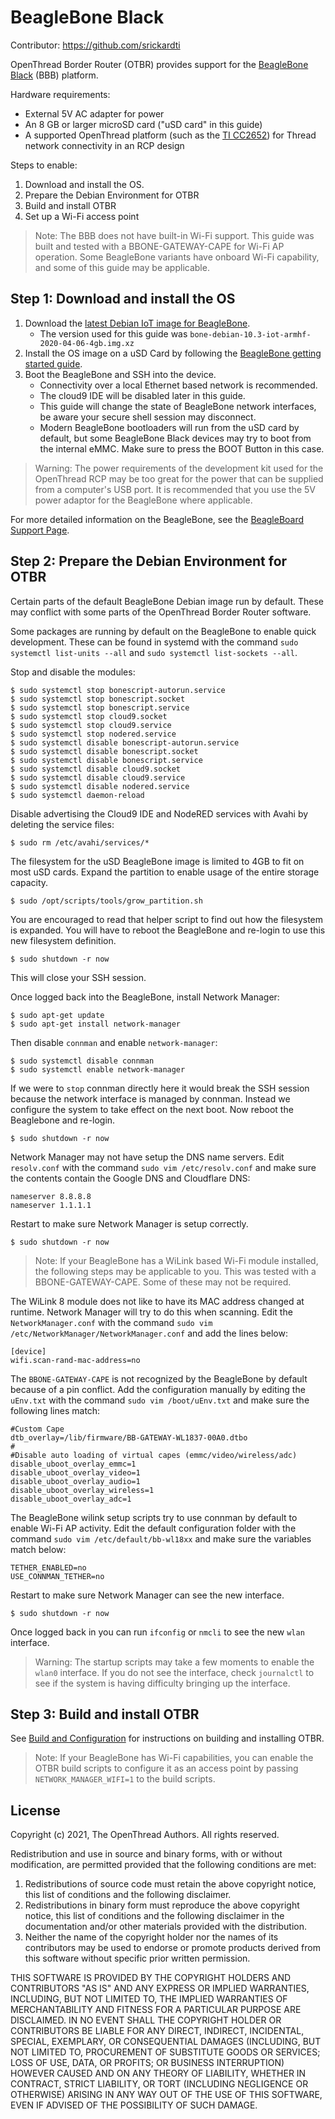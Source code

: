 # BeagleBone Black

Contributor: https://github.com/srickardti

OpenThread Border Router (OTBR) provides support for the [BeagleBone
Black](http://www.ti.com/tool/BEAGLEBK) (BBB) platform.

Hardware requirements:

*  External 5V AC adapter for power
*  An 8 GB or larger microSD card ("uSD card" in this guide)
*  A supported OpenThread platform (such as the [TI
   CC2652](https://openthread.io/vendors/texas-instruments#cc2652)) for Thread
   network connectivity in an RCP design

Steps to enable:

1. Download and install the OS.
1. Prepare the Debian Environment for OTBR
1. Build and install OTBR
1. Set up a Wi-Fi access point

> Note: The BBB does not have built-in Wi-Fi support. This guide was built and
tested with a BBONE-GATEWAY-CAPE for Wi-Fi AP operation. Some BeagleBone
variants have onboard Wi-Fi capability, and some of this guide may be
applicable.

## Step 1: Download and install the OS

1. Download the [latest Debian IoT image for
   BeagleBone](https://beagleboard.org/latest-images).
   *  The version used for this guide was
      `bone-debian-10.3-iot-armhf-2020-04-06-4gb.img.xz`
1. Install the OS image on a uSD Card by following the [BeagleBone getting
   started guide](https://beagleboard.org/getting-started).
1. Boot the BeagleBone and SSH into the device.
   *  Connectivity over a local Ethernet based network is recommended.
   *  The cloud9 IDE will be disabled later in this guide.
   *  This guide will change the state of BeagleBone network interfaces, be
      aware your secure shell session may disconnect.
   *  Modern BeagleBone bootloaders will run from the uSD card by default, but
      some BeagleBone Black devices may try to boot from the internal eMMC.
      Make sure to press the BOOT Button in this case.

> Warning: The power requirements of the development kit used for the
OpenThread RCP may be too great for the power that can be supplied from a
computer's USB port. It is recommended that you use the 5V power adaptor for
the BeagleBone where applicable.

For more detailed information on the BeagleBone, see the [BeagleBoard Support
Page](https://beagleboard.org/support).

## Step 2: Prepare the Debian Environment for OTBR

Certain parts of the default BeagleBone Debian image run by default. These may
conflict with some parts of the OpenThread Border Router software.

Some packages are running by default on the BeagleBone to enable quick
development. These can be found in systemd with the command `sudo systemctl
list-units --all` and `sudo systemctl list-sockets --all`.

Stop and disable the modules:

```
$ sudo systemctl stop bonescript-autorun.service
$ sudo systemctl stop bonescript.socket
$ sudo systemctl stop bonescript.service
$ sudo systemctl stop cloud9.socket
$ sudo systemctl stop cloud9.service
$ sudo systemctl stop nodered.service
$ sudo systemctl disable bonescript-autorun.service
$ sudo systemctl disable bonescript.socket
$ sudo systemctl disable bonescript.service
$ sudo systemctl disable cloud9.socket
$ sudo systemctl disable cloud9.service
$ sudo systemctl disable nodered.service
$ sudo systemctl daemon-reload
```

Disable advertising the Cloud9 IDE and NodeRED services with Avahi by deleting
the service files:

```
$ sudo rm /etc/avahi/services/*
```

The filesystem for the uSD BeagleBone image is limited to 4GB to fit on most
uSD cards. Expand the partition to enable usage of the entire storage capacity.

```
$ sudo /opt/scripts/tools/grow_partition.sh
```

You are encouraged to read that helper script to find out how the filesystem is
expanded. You will have to reboot the BeagleBone and re-login to use this new
filesystem definition.

```
$ sudo shutdown -r now
```

This will close your SSH session.

Once logged back into the BeagleBone, install Network Manager:

```
$ sudo apt-get update
$ sudo apt-get install network-manager
```

Then disable `connman` and enable `network-manager`:

```
$ sudo systemctl disable connman
$ sudo systemctl enable network-manager
```

If we were to `stop` connman directly here it would break the SSH session
because the network interface is managed by connman. Instead we configure the
system to take effect on the next boot. Now reboot the Beaglebone and re-login.

```
$ sudo shutdown -r now
```

Network Manager may not have setup the DNS name servers. Edit `resolv.conf`
with the command `sudo vim /etc/resolv.conf` and make sure the contents contain
the Google DNS and Cloudflare DNS:

```
nameserver 8.8.8.8
nameserver 1.1.1.1
```

Restart to make sure Network Manager is setup correctly.

```
$ sudo shutdown -r now
```

> Note: If your BeagleBone has a WiLink based Wi-Fi module installed, the
following steps may be applicable to you. This was tested with a
BBONE-GATEWAY-CAPE. Some of these may not be required.

The WiLink 8 module does not like to have its MAC address changed at runtime.
Network Manager will try to do this when scanning. Edit the
`NetworkManager.conf` with the command `sudo vim
/etc/NetworkManager/NetworkManager.conf` and add the lines below:

```
[device]
wifi.scan-rand-mac-address=no
```

The `BBONE-GATEWAY-CAPE` is not recognized by the BeagleBone by default because
of a pin conflict. Add the configuration manually by editing the `uEnv.txt`
with the command `sudo vim /boot/uEnv.txt` and make sure the following lines
match:

```
#Custom Cape
dtb_overlay=/lib/firmware/BB-GATEWAY-WL1837-00A0.dtbo
#
#Disable auto loading of virtual capes (emmc/video/wireless/adc)
disable_uboot_overlay_emmc=1
disable_uboot_overlay_video=1
disable_uboot_overlay_audio=1
disable_uboot_overlay_wireless=1
disable_uboot_overlay_adc=1
```

The BeagleBone wilink setup scripts try to use connman by default to enable
Wi-Fi AP activity. Edit the default configuration folder with the command `sudo
vim /etc/default/bb-wl18xx` and make sure the variables match below:

```
TETHER_ENABLED=no
USE_CONNMAN_TETHER=no
```

Restart to make sure Network Manager can see the new interface.

```
$ sudo shutdown -r now
```

Once logged back in you can run `ifconfig` or `nmcli` to see the new `wlan`
interface.

> Warning: The startup scripts may take a few moments to enable the `wlan0`
interface. If you do not see the interface, check `journalctl` to see if the
system is having difficulty bringing up the interface.

## Step 3: Build and install OTBR

See [Build and Configuration](https://openthread.io/guides/border-router/build)
for instructions on building and installing OTBR. 

> Note: If your BeagleBone has Wi-Fi capabilities, you can enable the OTBR
build scripts to configure it as an access point by passing
`NETWORK_MANAGER_WIFI=1` to the build scripts.

## License

Copyright (c) 2021, The OpenThread Authors.
All rights reserved.

Redistribution and use in source and binary forms, with or without
modification, are permitted provided that the following conditions are met:
1. Redistributions of source code must retain the above copyright
   notice, this list of conditions and the following disclaimer.
2. Redistributions in binary form must reproduce the above copyright
   notice, this list of conditions and the following disclaimer in the
   documentation and/or other materials provided with the distribution.
3. Neither the name of the copyright holder nor the
   names of its contributors may be used to endorse or promote products
   derived from this software without specific prior written permission.

THIS SOFTWARE IS PROVIDED BY THE COPYRIGHT HOLDERS AND CONTRIBUTORS "AS IS"
AND ANY EXPRESS OR IMPLIED WARRANTIES, INCLUDING, BUT NOT LIMITED TO, THE
IMPLIED WARRANTIES OF MERCHANTABILITY AND FITNESS FOR A PARTICULAR PURPOSE
ARE DISCLAIMED. IN NO EVENT SHALL THE COPYRIGHT HOLDER OR CONTRIBUTORS BE
LIABLE FOR ANY DIRECT, INDIRECT, INCIDENTAL, SPECIAL, EXEMPLARY, OR
CONSEQUENTIAL DAMAGES (INCLUDING, BUT NOT LIMITED TO, PROCUREMENT OF
SUBSTITUTE GOODS OR SERVICES; LOSS OF USE, DATA, OR PROFITS; OR BUSINESS
INTERRUPTION) HOWEVER CAUSED AND ON ANY THEORY OF LIABILITY, WHETHER IN
CONTRACT, STRICT LIABILITY, OR TORT (INCLUDING NEGLIGENCE OR OTHERWISE)
ARISING IN ANY WAY OUT OF THE USE OF THIS SOFTWARE, EVEN IF ADVISED OF THE
POSSIBILITY OF SUCH DAMAGE.
